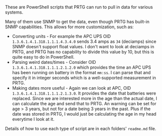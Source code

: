These are PowerShell scripts that PRTG can run to pull in data for various systems.

Many of them use SNMP to get the data, even though PRTG has built-in SNMP capabilities.  This allows for more customization, such as:
* Converting units - For example the APC UPS OID `1.3.6.1.4.1.318.1.1.1.4.3.4.0` sends 3.4 amps as `34` (deciamps) since SNMP doesn't support float values.  I don't want to look at deciamps in PRTG, and PRTG has no capability to divide this value by 10, but this is quite easy to do in PowerShell.
* Parsing weird dates/times - Consider OID `1.3.6.1.4.1.318.1.1.1.2.1.2.0` which provides the time an APC UPS has been running on battery in the format `mm:ss`.  I can parse that and specify it in integer seconds which is a well-supported measurement in PRTG.
* Making dates more useful - Again we can look at APC, OID `1.3.6.1.4.1.318.1.1.1.2.1.3.0`.  It provides the date that batteries were replaced.  Since we are interested more in the age than the actual date, I can calculate the age and send that to PRTG.  An warning can be set for age > 3 years, but not for a date being 3 years in the past.  Plus if the date was stored in PRTG, I would just be calculating the age in my head everytime I look at it.

Details of how to use each type of script are in each folders' `readme.md` file.